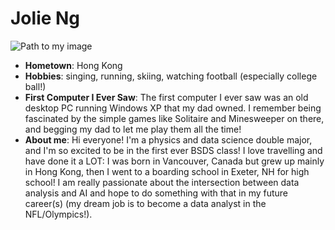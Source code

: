 # Jolie Ng

![Path to my image](IMG_3354.JPG)

-   **Hometown**: Hong Kong
-   **Hobbies**: singing, running, skiing, watching football (especially college ball!)
-   **First Computer I Ever Saw**: The first computer I ever saw was an old desktop PC running Windows XP that my dad owned. I remember being fascinated by the simple games like Solitaire and Minesweeper on there, and begging my dad to let me play them all the time!
-   **About me**: Hi everyone! I'm a physics and data science double major, and I'm so excited to be in the first ever BSDS class! I love travelling and have done it a LOT: I was born in Vancouver, Canada but grew up mainly in Hong Kong, then I went to a boarding school in Exeter, NH for high school! I am really passionate about the intersection between data analysis and AI and hope to do something with that in my future career(s) (my dream job is to become a data analyst in the NFL/Olympics!).

